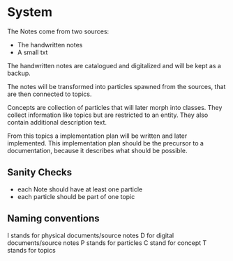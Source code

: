 # System
The Notes come from two sources:
* The handwritten notes
* A small txt

The handwritten notes are catalogued and digitalized 
and will be kept as a backup.

The notes will be transformed into particles spawned from the sources,
that are then connected to topics.

Concepts are collection of particles that will later morph into classes.
They collect information like topics but are restricted to an entity.
They also contain additional description text.

From this topics a implementation plan will be written and later implemented.
This implementation plan should be the precursor to a documentation,
because it describes what should be possible.

## Sanity Checks
* each Note should have at least one particle
* each particle should be part of one topic

## Naming conventions

I stands for physical documents/source notes
D for digital documents/source notes
P stands for particles
C stand for concept
T stands for topics

